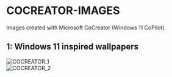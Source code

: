 # COCREATOR-IMAGES
Images created with Microsoft CoCreator (Windows 11 CoPilot).

## 1: Windows 11 inspired wallpapers
![COCREATOR_1](https://github.com/thedoggybrad/COCREATOR-IMAGES/assets/94173621/d248bce7-2da3-4253-a7d6-412526d3f645)
<br>
![COCREATOR_2](https://github.com/thedoggybrad/COCREATOR-IMAGES/assets/94173621/72034a38-5c6c-42b3-9cd3-28a7e8ef9333)
